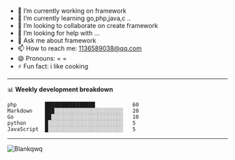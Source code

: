 


- 🔭 I’m currently working on framework
- 🌱 I’m currently learning go,php,java,c ..
- 👯 I’m looking to collaborate on create framework
- 🤔 I’m looking for help with ...
- 💬 Ask me about framework
- 📫 How to reach me: 1136589038@qq.com
- 😄 Pronouns: = =
- ⚡ Fun fact: i like cooking

-------

📊 **Weekly development breakdown**
<!--START_SECTION:waka-->
```text
php         ████████████████            60 
Markdown    ███░░░░░░░░░░░░░░░░░░░░░░   20 
Go          ██░░░░░░░░░░░░░░░░░░░░░░░   10 
python      █░░░░░░░░░░░░░░░░░░░░░░░░   5 
JavaScript  █░░░░░░░░░░░░░░░░░░░░░░░░   5
```
<!--END_SECTION:waka-->
-------
![Blankqwq](https://github-readme-stats.vercel.app/api?username=blankqwq&show_icons=true&title_color=3c3c3c&icon_color=black&text_color=3c3c3c&bg_color=white&hide=[%22contribs%22])
